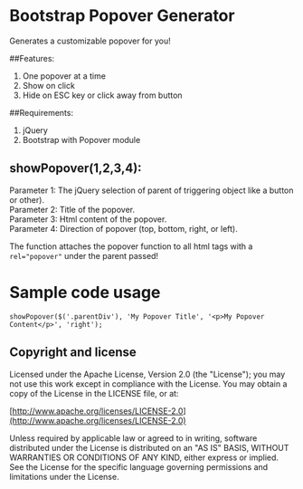 Bootstrap Popover Generator
===========================

Generates a customizable popover for you!

##Features:
1) One popover at a time  
2) Show on click  
3) Hide on ESC key or click away from button  

##Requirements:
1) jQuery  
2) Bootstrap with Popover module 

## showPopover(1,2,3,4):
Parameter 1: The jQuery selection of parent of triggering object like a button or other).  
Parameter 2: Title of the popover.  
Parameter 3: Html content of the popover.  
Parameter 4: Direction of popover (top, bottom, right, or left).  

The function attaches the popover function to all html tags with a `rel="popover"` under the parent passed!

# Sample code usage
    showPopover($('.parentDiv'), 'My Popover Title', '<p>My Popover Content</p>', 'right');

## Copyright and license

Licensed under the Apache License, Version 2.0 (the "License");
you may not use this work except in compliance with the License.
You may obtain a copy of the License in the LICENSE file, or at:

  [http://www.apache.org/licenses/LICENSE-2.0](http://www.apache.org/licenses/LICENSE-2.0)

Unless required by applicable law or agreed to in writing, software
distributed under the License is distributed on an "AS IS" BASIS,
WITHOUT WARRANTIES OR CONDITIONS OF ANY KIND, either express or implied.
See the License for the specific language governing permissions and
limitations under the License.

